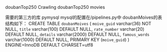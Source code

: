 doubanTop250
Crawling doubanTop250 movies

需要的第三方的库 pymysql
mysql的配置在/pipelines.py中
doubanMoives的表结构如下：
CREATE TABLE `doubanMoives` (
  `moive_guid` varchar(36) NOT NULL,
  `title` varchar(100) DEFAULT NULL,
  `rate_number` varchar(20) DEFAULT NULL,
  `details` varchar(2000) DEFAULT NULL,
  `famous_words` varchar(1000) DEFAULT NULL,
  PRIMARY KEY (`moive_guid`)
) ENGINE=InnoDB DEFAULT CHARSET=utf8
